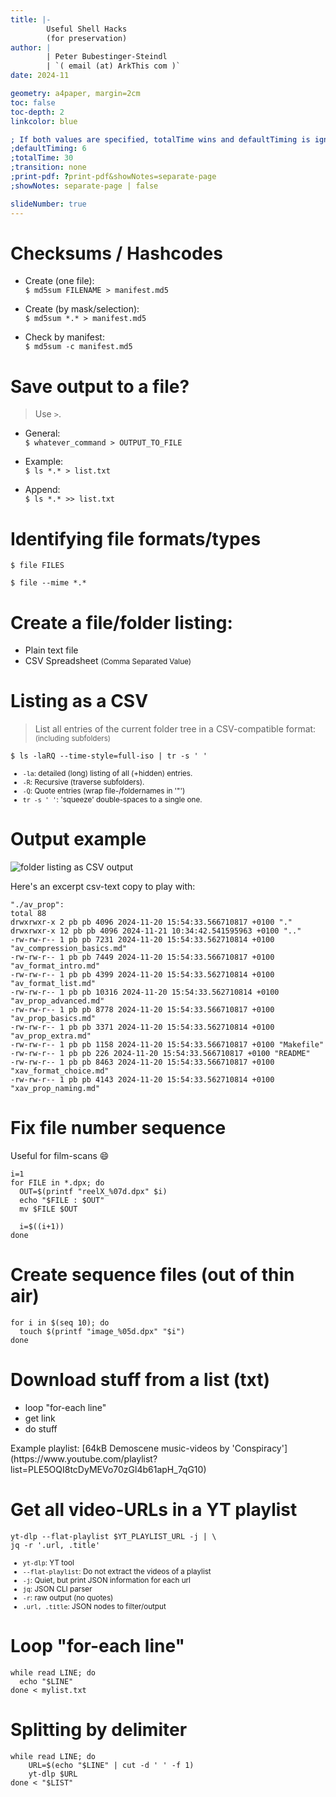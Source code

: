 ```yaml
---
title: |-
        Useful Shell Hacks  
        (for preservation)
author: |
        | Peter Bubestinger-Steindl
        | `( email (at) ArkThis com )`
date: 2024-11

geometry: a4paper, margin=2cm
toc: false
toc-depth: 2
linkcolor: blue

; If both values are specified, totalTime wins and defaultTiming is ignored:
;defaultTiming: 6
;totalTime: 30
;transition: none
;print-pdf: ?print-pdf&showNotes=separate-page
;showNotes: separate-page | false

slideNumber: true
---
```


<!-- ----------------------------------------- -->


# Checksums / Hashcodes


  * Create (one file):  
    `$ md5sum FILENAME > manifest.md5`

  * Create (by mask/selection):  
    `$ md5sum *.* > manifest.md5`

  * Check by manifest:    
    `$ md5sum -c manifest.md5`

<!-- ----------------------------------------- -->


# Save output to a file?

> Use `>`.

  * General:  
    `$ whatever_command > OUTPUT_TO_FILE`

  * Example:  
    `$ ls *.* > list.txt`

  * Append:  
    `$ ls *.* >> list.txt`


<!-- ----------------------------------------- -->

# Identifying file formats/types

```
$ file FILES
```

```
$ file --mime *.*
```

<!-- ----------------------------------------- -->

# Create a file/folder listing:

  * Plain text file
  * CSV Spreadsheet <small>(Comma Separated Value)</small>


# Listing as a CSV

> List all entries of the current folder tree in a CSV-compatible format: <small>(including subfolders)</small>

`$ ls -laRQ --time-style=full-iso | tr -s ' '`

<small>

  * `-la`:      detailed (long) listing of all (+hidden) entries.
  * `-R`:       Recursive (traverse subfolders).
  * `-Q`:       Quote entries (wrap file-/foldernames in '"')
  * `tr -s ' '`:  'squeeze' double-spaces to a single one.

</small>


# Output example

![folder listing as CSV output](../../../images/shell/dirlist_csv.png)

<aside class="notes">
Here's an excerpt csv-text copy to play with:

```
"./av_prop":
total 88
drwxrwxr-x 2 pb pb 4096 2024-11-20 15:54:33.566710817 +0100 "."
drwxrwxr-x 12 pb pb 4096 2024-11-21 10:34:42.541595963 +0100 ".."
-rw-rw-r-- 1 pb pb 7231 2024-11-20 15:54:33.562710814 +0100 "av_compression_basics.md"
-rw-rw-r-- 1 pb pb 7449 2024-11-20 15:54:33.566710817 +0100 "av_format_intro.md"
-rw-rw-r-- 1 pb pb 4399 2024-11-20 15:54:33.562710814 +0100 "av_format_list.md"
-rw-rw-r-- 1 pb pb 10316 2024-11-20 15:54:33.562710814 +0100 "av_prop_advanced.md"
-rw-rw-r-- 1 pb pb 8778 2024-11-20 15:54:33.566710817 +0100 "av_prop_basics.md"
-rw-rw-r-- 1 pb pb 3371 2024-11-20 15:54:33.562710814 +0100 "av_prop_extra.md"
-rw-rw-r-- 1 pb pb 1158 2024-11-20 15:54:33.566710817 +0100 "Makefile"
-rw-rw-r-- 1 pb pb 226 2024-11-20 15:54:33.566710817 +0100 "README"
-rw-rw-r-- 1 pb pb 8463 2024-11-20 15:54:33.566710817 +0100 "xav_format_choice.md"
-rw-rw-r-- 1 pb pb 4143 2024-11-20 15:54:33.562710814 +0100 "xav_prop_naming.md"
```
</aside>


<!-- ----------------------------------------- -->

# Fix file number sequence

Useful for film-scans 😄️

```
i=1
for FILE in *.dpx; do
  OUT=$(printf "reelX_%07d.dpx" $i)
  echo "$FILE : $OUT"
  mv $FILE $OUT

  i=$((i+1))
done
```


# Create sequence files (out of thin air)

```
for i in $(seq 10); do
  touch $(printf "image_%05d.dpx" "$i")
done
```



<!-- ----------------------------------------- -->

# Download stuff from a list (txt)

  * loop "for-each line"
  * get link
  * do stuff

<aside class="notes">
Example playlist:
[64kB Demoscene music-videos by 'Conspiracy'](https://www.youtube.com/playlist?list=PLE5OQI8tcDyMEVo70zGl4b61apH_7qG10)
</aside>


# Get all video-URLs in a YT playlist

```
yt-dlp --flat-playlist $YT_PLAYLIST_URL -j | \
jq -r '.url, .title'
```

<small>

  * `yt-dlp`:             YT tool
  * `--flat-playlist`:    Do not extract the videos of a playlist
  * `-j`:                 Quiet, but print JSON information for each url
  * `jq`:                 JSON CLI parser
  * `-r`:                 raw output (no quotes)
  * `.url, .title`:       JSON nodes to filter/output

</small>


# Loop "for-each line"

```
while read LINE; do
  echo "$LINE"
done < mylist.txt
```


# Splitting by delimiter

```
while read LINE; do
    URL=$(echo "$LINE" | cut -d ' ' -f 1)
    yt-dlp $URL
done < "$LIST"
```

